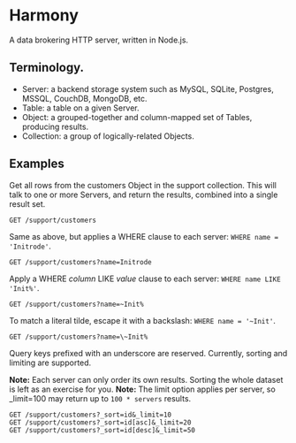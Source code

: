 # Harmony

A data brokering HTTP server, written in Node.js.

## Terminology.

* Server: a backend storage system such as MySQL, SQLite, Postgres, MSSQL, CouchDB, MongoDB, etc.
* Table: a table on a given Server.
* Object: a grouped-together and column-mapped set of Tables, producing results.
* Collection: a group of logically-related Objects.

## Examples

Get all rows from the customers Object in the support collection. This will talk to one or more Servers, and return the results, combined into a single result set.

    GET /support/customers

Same as above, but applies a WHERE clause to each server: `WHERE name = 'Initrode'`.

    GET /support/customers?name=Initrode

Apply a WHERE *column* LIKE *value* clause to each server: `WHERE name LIKE 'Init%'`.

    GET /support/customers?name=~Init%

To match a literal tilde, escape it with a backslash: `WHERE name = '~Init'`.

    GET /support/customers?name=\~Init%

Query keys prefixed with an underscore are reserved. Currently, sorting and limiting are supported.

**Note:** Each server can only order its own results. Sorting the whole dataset is left as an exercise for you.
**Note:** The limit option applies per server, so _limit=100 may return up to `100 * servers` results.

    GET /support/customers?_sort=id&_limit=10
    GET /support/customers?_sort=id[asc]&_limit=20
    GET /support/customers?_sort=id[desc]&_limit=50
